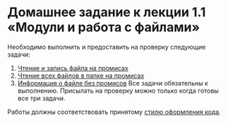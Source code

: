 # Домашнее задание к лекции 1.1 «Модули и работа с файлами»

Необходимо выполнить и предоставить на проверку следующие задачи:

1. [Чтение и запись файла на промисах](file-promise/)
2. [Чтение всех файлов в папке на промисах](read-all/)
3. [Информация о файле без промисов](path-info/)
Все задачи обязательны к выполнению. Присылать на проверку можно только когда готовы все три задачи.

Работы должны соответствовать принятому [стилю оформления кода](https://github.com/netology-code/codestyle).
